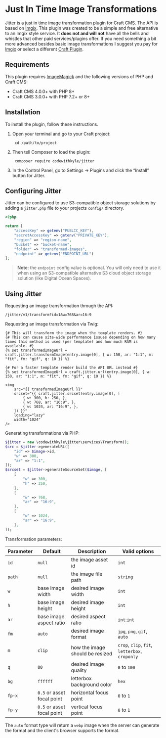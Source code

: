 # Just In Time Image Transformations

Jitter is a just in time image transformation plugin for Craft CMS. The API is based on [Imgix](https://docs.imgix.com/apis/url). This plugin was created to be a simple and free alternative to an Imgix style service. It **does not and will not** have all the bells and whistles that other paid services/plugins offer. If you need something a bit more advanced besides basic image transformations I suggest you pay for [Imgix](https://www.imgix.com/pricing) or select a different [Craft Plugin](https://plugins.craftcms.com/categories/assets).

## Requirements

This plugin requires [ImageMagick](https://imagemagick.org/index.php) and the following versions of PHP and Craft CMS:

- Craft CMS 4.0.0+ with PHP 8+
- Craft CMS 3.0.0+ with PHP 7.2+ or 8+

## Installation

To install the plugin, follow these instructions.

1. Open your terminal and go to your Craft project:

        cd /path/to/project

2. Then tell Composer to load the plugin:

        composer require codewithkyle/jitter

3. In the Control Panel, go to Settings → Plugins and click the “Install” button for Jitter.

## Configuring Jitter

Jitter can be configured to use S3-compatible object storage solutions by adding a `jitter.php` file to your projects `config/` directory.

```php
<?php

return [
    "accessKey" => getenv("PUBLIC_KEY"),
    "secretAccessKey" => getenv("PRIVATE_KEY"),
    "region" => "region-name",
    "bucket" => "bucket-name",
    "folder" => "transformed-images",
    "endpoint" => getenv("ENDPOINT_URL")
];
```

> **Note**: the `endpoint` config value is optional. You will only need to use it when using an S3-compatible alternative S3 cloud object storage solution (like Digital Ocean Spaces).

## Using Jitter

Requesting an image transformation through the API:

```
/jitter/v1/transform?id=1&w=768&ar=16:9
```

Requesting an image transformation via Twig:

```twig
{# This will transform the image when the template renders. #}
{# This can cause site-wide performance issues depending on how many times this method is used (per template) and how much RAM is available. #}
{% set transformedImageUrl = craft.jitter.transformImage(entry.image[0], { w: 150, ar: "1:1", m: "fit", fm: "gif", q: 10 }) %}

{# For a faster template render build the API URL instead #}
{% set transformedImageUrl = craft.jitter.url(entry.image[0], { w: 150, ar: "1:1", m: "fit", fm: "gif", q: 10 }) %}

<img 
    src="{{ transformedImageUrl }}" 
    srcset="{{ craft.jitter.srcset(entry.image[0], [
        { w: 300, h: 250, },
        { w: 768, ar: "16:9", },
        { w: 1024, ar: "16:9", },
    ]) }}" 
    loading="lazy"
    width="1024"
/>
```

Generating transformations via PHP:

```php
$jitter = new \codewithkyle\jitter\services\Transform();
$src = $jitter->generateURL([
    "id" => $image->id,
    "w" => 300,
    "ar" => "1:1",
]);
$srcset = $jitter->generateSourceSet($image, [
    [
        "w" => 300,
        "h" => 250,
    ],
    [
        "w" => 768,
        "ar" => "16:9",
    ],
    [
        "w" => 1024,
        "ar" => "16:9",
    ],
]);
```

Transformation parameters:

| Parameter     | Default                    | Description                     | Valid options                                  |
| ------------- | -------------------------- | ------------------------------- | ---------------------------------------------- |
| `id`          | `null`                     | the image asset id              | `int`                                          |
| `path`        | `null`                     | the image file path             | `string`                                       |
| `w`           | base image width           | desired image width             | `int`                                          |
| `h`           | base image height          | desired image height            | `int`                                          |
| `ar`          | base image aspect ratio    | desired aspect ratio            | `int`:`int`                                    |
| `fm`          | `auto`                     | desired image format            | `jpg`, `png`, `gif`, `auto`                    |
| `m`           | `clip`                     | how the image should be resized | `crop`, `clip`, `fit`, `letterbox`, `croponly` |
| `q`           | `80`                       | desired image quality           | `0` to `100`                                   |
| `bg`          | `ffffff`                   | letterbox background color      | `hex`                                          |
| `fp-x`        | `0.5` or asset focal point | horizontal focus point          | `0` to `1`                                     |
| `fp-y`        | `0.5` or asset focal point | vertical focus point            | `0` to `1`                                     |

The `auto` format type will return a `webp` image when the server can generate the format and the client's browser supports the format.
